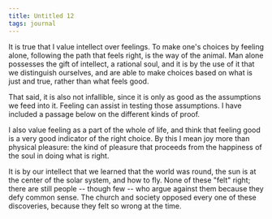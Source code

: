 ```yaml
---
title: Untitled 12
tags: journal
---
```


It is true that I value intellect over feelings.  To make one's choices
by feeling alone, following the path that feels right, is the way of the
animal.  Man alone possesses the gift of intellect, a rational soul, and
it is by the use of it that we distinguish ourselves, and are able to
make choices based on what is just and true, rather than what feels
good.

That said, it is also not infallible, since it is only as good as the
assumptions we feed into it.  Feeling can assist in testing those
assumptions.  I have included a passage below on the different kinds of
proof.

I also value feeling as a part of the whole of life, and think that
feeling good is a very good indicator of the right choice.  By this I
mean joy more than physical pleasure: the kind of pleasure that proceeds
from the happiness of the soul in doing what is right.

It is by our intellect that we learned that the world was round, the sun
is at the center of the solar system, and how to fly.  None of these
"felt" right; there are still people -- though few -- who argue against
them because they defy common sense.  The church and society opposed
every one of these discoveries, because they felt so wrong at the time.


